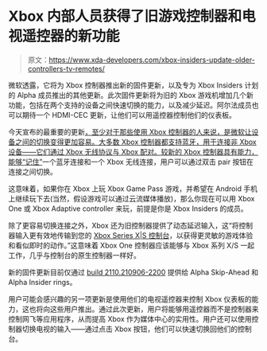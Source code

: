 # Xbox 内部人员获得了旧游戏控制器和电视遥控器的新功能

> 原文：<https://www.xda-developers.com/xbox-insiders-update-older-controllers-tv-remotes/>

微软透露，它将为 Xbox 控制器推出新的固件更新，以及专为 Xbox Insiders 计划的 Alpha 成员推出的其他更新。此次固件更新将为旧的 Xbox 游戏机增加几个新功能，包括在两个支持的设备之间快速切换的能力，以及减少延迟。阿尔法成员也可以期待一个 HDMI-CEC 更新，让他们可以用遥控器控制他们的仪表板。

今天宣布的最重要的更新[，至少对于那些使用 Xbox 控制器的人来说，是微软让设备之间的切换变得更加容易。大多数 Xbox 控制器都支持蓝牙，用于连接非 Xbox 设备——它们通过 Xbox 无线协议与 Xbox 配对。较新的 Xbox 控制器具有](https://news.xbox.com/en-us/2021/09/08/xbox-controller-firmware-update-rolling-out-to-insiders-starting-today/)[能力，能够“记住”](https://www.xda-developers.com/xbox-series-x-s-controller-memorize-bluetooth-pairings/)一个蓝牙连接和一个 Xbox 无线连接，用户可以通过双击 pair 按钮在连接之间切换。

这意味着，如果你在 Xbox 上玩 Xbox Game Pass 游戏，并希望在 Android 手机上继续玩下去(当然，假设游戏可以通过云流媒体播放)，那么你现在可以用 Xbox One 或 Xbox Adaptive controller 来玩，前提是你是 Xbox Insiders 的成员。

除了更容易切换连接之外，Xbox 还为旧控制器提供了动态延迟输入，这“将控制器输入更有效地传输到您的 [Xbox Series X|S 控制台](https://www.xda-developers.com/xbox-series-x-vs-series-s/)，以获得更灵敏的游戏体验和看似即时的动作。”这意味着 Xbox One 控制器应该能够与 Xbox 系列 X/S 一起工作，几乎与控制台的原生控制器一样好。

新的固件更新目前仅通过 [build 2110.210906-2200](https://news.xbox.com/en-us/2021/09/08/xbox-insider-release-notes-alpha-skip-ahead-2110-210906-2200/) 提供给 Alpha Skip-Ahead 和 Alpha Insider rings。

用户可能会感兴趣的另一项更新是使用他们的电视遥控器来控制 Xbox 仪表板的能力，这也将向这些用户推出。通过此次更新，用户将能够用遥控器而不是控制器来控制网飞等应用程序，从而提高 Xbox 作为媒体中心的实用性。用户还可以使用控制器切换电视的输入——通过点击 Xbox 按钮，他们可以快速切换回他们的控制台。